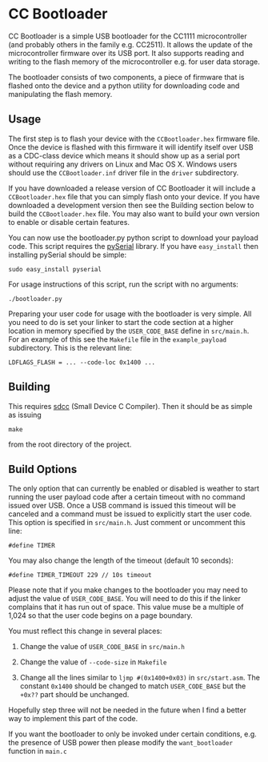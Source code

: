 CC Bootloader
=============

CC Bootloader is a simple USB bootloader for the CC1111 microcontroller (and
probably others in the family e.g. CC2511). It allows the update of the 
microcontroller firmware over its USB port. It also supports reading and
writing to the flash memory of the microcontroller e.g. for user data storage.

The bootloader consists of two components, a piece of firmware that is flashed
onto the device and a python utility for downloading code and manipulating the
flash memory.

Usage
-----

The first step is to flash your device with the `CCBootloader.hex` firmware
file. Once the device is flashed with this firmware it will identify itself
over USB as a CDC-class device which means it should show up as a serial port
without requiring any drivers on Linux and Mac OS X. Windows users should use
the `CCBootloader.inf` driver file in the `driver` subdirectory.

If you have downloaded a release version of CC Bootloader it will include a
`CCBootloader.hex` file that you can simply flash onto your device. If you
have downloaded a development version then see the Building section below to
build the `CCBootloader.hex` file. You may also want to build your own version
to enable or disable certain features.

You can now use the bootloader.py python script to download your payload code.
This script requires the [pySerial](http://pyserial.sourceforge.net/) library.
If you have `easy_install` then installing pySerial should be simple:

`sudo easy_install pyserial`

For usage instructions of this script, run the script with no arguments:

`./bootloader.py`

Preparing your user code for usage with the bootloader is very simple. All you
need to do is set your linker to start the code section at a higher location
in memory specified by the `USER_CODE_BASE` define in `src/main.h`. For an
example of this see the `Makefile` file in the `example_payload` subdirectory.
This is the relevant line:

`LDFLAGS_FLASH = ... --code-loc 0x1400 ...`

Building
--------

This requires [sdcc](http://sdcc.sourceforge.net/) (Small Device C Compiler).
Then it should be as simple as issuing

`make`

from the root directory of the project.

Build Options
-------------

The only option that can currently be enabled or disabled is weather to start
running the user payload code after a certain timeout with no command issued 
over USB. Once a USB command is issued this timeout will be canceled and a
command must be issued to explicitly start the user code. This option is 
specified in `src/main.h`. Just comment or uncomment this line:

`#define TIMER`

You may also change the length of the timeout (default 10 seconds):

`#define TIMER_TIMEOUT 229 // 10s timeout`

Please note that if you make changes to the bootloader you may need to adjust
the value of `USER_CODE_BASE`. You will need to do this if the linker
complains that it has run out of space. This value muse be a multiple of 1,024
so that the user code begins on a page boundary.

You must reflect this change in several places:

1. Change the value of `USER_CODE_BASE` in `src/main.h`

2. Change the value of `--code-size` in `Makefile`

3. Change all the lines similar to `ljmp #(0x1400+0x03)` in `src/start.asm`.
	 The constant `0x1400` should be changed to match `USER_CODE_BASE` but the
	 `+0x??` part should be unchanged.

Hopefully step three will not be needed in the future when I find a better
way to implement this part of the code.

If you want the bootloader to only be invoked under certain conditions, e.g.
the presence of USB power then please modify the `want_bootloader` function
in `main.c`



